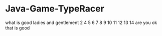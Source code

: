 # Java-Game-TypeRacer

what is good ladies and gentlement
2
4
5
6
7
8
9
10
11
12
13
14
are you ok
that is good
